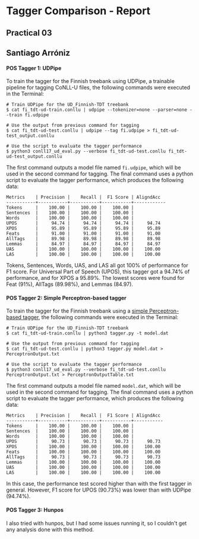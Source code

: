 # Tagger Comparison - Report
## Practical 03  
## Santiago Arróniz

#### POS Tagger 1: UDPipe

To train the tagger for the Finnish treebank using UDPipe, a trainable pipeline for tagging CoNLL-U files, the following commands were executed in the Terminal:   
```
# Train UDPipe for the UD_Finnish-TDT treebank
$ cat fi_tdt-ud-train.conllu | udpipe --tokenizer=none --parser=none --train fi.udpipe

# Use the output from previous command for tagging
$ cat fi_tdt-ud-test.conllu | udpipe --tag fi.udpipe > fi_tdt-ud-test_output.conllu

# Use the script to evaluate the tagger performance
$ python3 conll17_ud_eval.py --verbose fi_tdt-ud-test.conllu fi_tdt-ud-test_output.conllu
```

The first command outputs a model file named `fi.udpipe`, which will be used in the second command for tagging. The final command uses a python script to evaluate the tagger performance, which produces the following data:

    Metrics    | Precision |    Recall |  F1 Score | AligndAcc  
    -----------+-----------+-----------+-----------+------------
    Tokens     |    100.00 |    100.00 |    100.00 |
    Sentences  |    100.00 |    100.00 |    100.00 |
    Words      |    100.00 |    100.00 |    100.00 |
    UPOS       |     94.74 |     94.74 |     94.74 |     94.74
    XPOS       |     95.89 |     95.89 |     95.89 |     95.89
    Feats      |     91.00 |     91.00 |     91.00 |     91.00
    AllTags    |     89.98 |     89.98 |     89.98 |     89.98
    Lemmas     |     84.97 |     84.97 |     84.97 |     84.97
    UAS        |    100.00 |    100.00 |    100.00 |    100.00
    LAS        |    100.00 |    100.00 |    100.00 |    100.00

Tokens, Sentences, Words, UAS, and LAS all got 100% of performance for F1 score. For Universal Part of Speech (UPOS), this tagger got a 94.74% of performance, and for XPOS a 95.89%. The lowest scores were found for Feat (91%), AllTags (89.98%), and Lemmas (84.97).

#### POS Tagger 2: Simple Perceptron-based tagger

To train the tagger for the Finnish treebank using a [simple Perceptron-based tagger](https://github.com/ftyers/conllu-perceptron-tagger), the following commands were executed in the Terminal:

```
# Train UDPipe for the UD_Finnish-TDT treebank
$ cat fi_tdt-ud-train.conllu | python3 tagger.py -t model.dat

# Use the output from previous command for tagging
$ cat fi_tdt-ud-test.conllu | python3 tagger.py model.dat > PerceptronOutput.txt

# Use the script to evaluate the tagger performance
$ python3 conll17_ud_eval.py --verbose fi_tdt-ud-test.conllu PerceptronOutput.txt > PerceptronOutputTable.txt
```

The first command outputs a model file named `model.dat`, which will be used in the second command for tagging. The final command uses a python script to evaluate the tagger performance, which produces the following data:

    Metrics    | Precision |    Recall |  F1 Score | AligndAcc
    -----------+-----------+-----------+-----------+-----------
    Tokens     |    100.00 |    100.00 |    100.00 |
    Sentences  |    100.00 |    100.00 |    100.00 |
    Words      |    100.00 |    100.00 |    100.00 |
    UPOS       |     90.73 |     90.73 |     90.73 |     90.73
    XPOS       |    100.00 |    100.00 |    100.00 |    100.00
    Feats      |    100.00 |    100.00 |    100.00 |    100.00
    AllTags    |     90.73 |     90.73 |     90.73 |     90.73
    Lemmas     |    100.00 |    100.00 |    100.00 |    100.00
    UAS        |    100.00 |    100.00 |    100.00 |    100.00
    LAS        |    100.00 |    100.00 |    100.00 |    100.00

In this case, the performance test scored higher than with the first tagger in general. However, F1 score for UPOS (90.73%) was lower than with UDPipe (94.74%).

#### POS Tagger 3: Hunpos

I also tried with hunpos, but I had some issues running it, so I couldn't get any analysis done with this method. 
